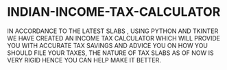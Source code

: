 # INDIAN-INCOME-TAX-CALCULATOR
IN ACCORDANCE TO THE LATEST SLABS , USING PYTHON AND TKINTER WE HAVE CREATED AN INCOME TAX CALCULATOR WHICH WILL PROVIDE YOU WITH ACCURATE TAX SAVINGS AND ADVICE YOU ON HOW YOU SHOULD FILE YOUR TAXES,
THE NATURE OF TAX SLABS AS OF NOW IS VERY RIGID HENCE YOU CAN HELP MAKE IT BETTER.
